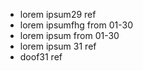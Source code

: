 * lorem ipsum29 ref
* lorem ipsumfhg from 01-30
* lorem ipsum  from 01-30
* lorem ipsum 31 ref
* doof31 ref


